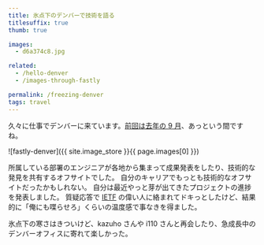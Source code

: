 ```yaml
---
title: 氷点下のデンバーで技術を語る
titlesuffix: true
thumb: true

images:
  - d6a374c8.jpg

related:
  - /hello-denver
  - /images-through-fastly

permalink: /freezing-denver
tags: travel
---
```


久々に仕事でデンバーに来ています。[前回は去年の 9 月](/hello-denver)、あっという間ですね。

![fastly-denver]({{ site.image_store }}{{ page.images[0] }})

所属している部署のエンジニアが各地から集まって成果発表をしたり、技術的な発見を共有するオフサイトでした。
自分のキャリアでもっとも技術的なオフサイトだったかもしれない。
自分は最近やっと芽が出てきたプロジェクトの進捗を発表しました。
質疑応答で [IETF](https://ja.wikipedia.org/wiki/Internet_Engineering_Task_Force) の偉い人に絡まれてドキっとしたけど、結果的に「俺にも喋らせろ」くらいの温度感で事なきを得ました。

氷点下の寒さはきついけど、kazuho さんや i110 さんと再会したり、急成長中のデンバーオフィスに寄れて楽しかった。
